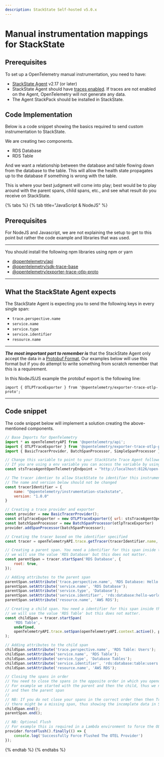 ```yaml
---
description: StackState Self-hosted v5.0.x
---
```


# Manual instrumentation mappings for StackState

## Prerequisites

To set up a OpenTelemetry manual instrumentation, you need to have:
* [StackState Agent](/setup/agent/about-stackstate-agent.md) v2.17 (or later)
* StackState Agent should have [traces enabled](/setup/agent/advanced-agent-configuration.md#enable-traces). If traces are not enabled on the Agent, OpenTelemetry will not generate any data.
* The Agent StackPack should be installed in StackState.

## Code Implementation

Below is a code snippet showing the basics required to send custom instrumentation
to StackState.

We are creating two components.

- RDS Database
- RDS Table

And we want a relationship between the database and table flowing down from the database to the table. This will allow
the health state propagates up to the database if something is wrong with the table.

This is where your best judgment will come into play; best would be to play around with the parent spans, child spans, etc., and see
what result do you receive on StackState.


{% tabs %}
{% tab title="JavaScript & NodeJS" %}

## Prerequisites
For NodeJS and Javascript, we are not explaining the setup to get to this point but rather the code example and libraries that was used.

---

You should install the following npm libraries using npm or yarn

- [@opentelemetry/api](https://www.npmjs.com/package/@opentelemetry/api)
- [@opentelemetry/sdk-trace-base](https://www.npmjs.com/package/@opentelemetry/sdk-trace-base)
- [@opentelemetry/exporter-trace-otlp-proto](https://www.npmjs.com/package/@opentelemetry/exporter-trace-otlp-proto)

---

## What the StackState Agent expects
The StackState Agent is expecting you to send the following keys in every single span:
- `trace.perspective.name`
- `service.name`
- `service.type`
- `service.identifier`
- `resource.name`

---

***The most important part to remember is*** that the StackState Agent only accept the data in a [Protobuf Format](https://developers.google.com/protocol-buffers), Our examples below will
use this format but if you do attempt to write something from scratch remember that this is a requirement.

In this NodeJS/JS example the protobuf export is the following line:

`import { OTLPTraceExporter } from '@opentelemetry/exporter-trace-otlp-proto';`

---

## Code snippet

The code snippet below will implement a solution creating the above-mentioned components.

```javascript
// Base Imports for OpenTelemetry
import * as openTelemetryAPI from '@opentelemetry/api';
import { OTLPTraceExporter } from '@opentelemetry/exporter-trace-otlp-proto';
import { BasicTracerProvider, BatchSpanProcessor, SimpleSpanProcessor } from '@opentelemetry/sdk-trace-base';

// Change this variable to point to your StackState Trace Agent followed by the port and path
// If you are using a env variable you can access the variable by using process.env.ENV_VARIABLE_NAME
const stsTraceAgentOpenTelemetryEndpoint = "http://localhost:8126/open-telemetry"

// The tracer identier to allow StackState to identifier this instrumentations.
// The name and version below should not be changed
const tracerIdentifier = {
    name: "@opentelemetry/instrumentation-stackstate",
    version: "1.0.0"
}

// Creating a trace provider and exporter
const provider = new BasicTracerProvider();
const otlpTraceExporter = new OTLPTraceExporter({ url: stsTraceAgentOpenTelemetryEndpoint })
const batchSpanProcessor = new BatchSpanProcessor(otlpTraceExporter)
provider.addSpanProcessor(batchSpanProcessor);

// Creating the tracer based on the identifier specified
const tracer = openTelemetryAPI.trace.getTracer(tracerIdentifier.name, tracerIdentifier.version);

// Creating a parent span. You need a identifier for this span inside the code
// we will use the value 'RDS Database' but this does not matter.
const parentSpan = tracer.startSpan('RDS Database', {
    root: true,
});

// Adding attributes to the parent span
parentSpan.setAttribute('trace.perspective.name', 'RDS Database: Hello World');
parentSpan.setAttribute('service.name', 'RDS Database');
parentSpan.setAttribute('service.type', 'Database');
parentSpan.setAttribute('service.identifier', 'rds:database:hello-world');
parentSpan.setAttribute('resource.name', 'AWS RDS');

// Creating a child span. You need a identifier for this span inside the code
// we will use the value 'RDS Table' but this does not matter.
const childSpan = tracer.startSpan(
    'RDS Table',
    undefined,
    openTelemetryAPI.trace.setSpan(openTelemetryAPI.context.active(), parentSpan)
);

// Adding attributes to the child span
childSpan.setAttribute('trace.perspective.name', 'RDS Table: Users');
childSpan.setAttribute('service.name', 'RDS Table');
childSpan.setAttribute('service.type', 'Database Tables');
childSpan.setAttribute('service.identifier', 'rds:database:table:users');
childSpan.setAttribute('resource.name', 'AWS RDS');

// Closing the spans in order
// You need to close the spans in the opposite order in which you opended them
// For example we started with the parent and then the child, thus we need to close the child first
// and then the parent span
// 
// NB: If you do not close your spans in the correct order then then Trace will still be sent to StackState but,
// there might be a missing span, thus showing the incomplete data in StackState.
childSpan.end();
parentSpan.end();

// NB: Optional Flush
// For example this is required in a Lambda environment to force the OLTP HTTP to post before the script ends.
provider.forceFlush().finally(() => {
    console.log('Successfully Force Flushed The OTEL Provider')
});
```
{% endtab %}
{% endtabs %}

